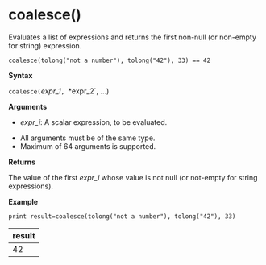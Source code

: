 # coalesce()

Evaluates a list of expressions and returns the first non-null (or non-empty for string) expression.

    coalesce(tolong("not a number"), tolong("42"), 33) == 42

**Syntax**

`coalesce(`*expr_1*`, `*expr_2`, ...)

**Arguments**

* *expr_i*: A scalar expression, to be evaluated.

- All arguments must be of the same type.
- Maximum of 64 arguments is supported.


**Returns**

The value of the first *expr_i* whose value is not null (or not-empty for string expressions).

**Example**


```
print result=coalesce(tolong("not a number"), tolong("42"), 33)
```

|result|
|---|
|42|
